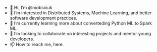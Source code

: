 - 👋 Hi, I’m @mobsniuk
- 👀 I’m interested in Distributed Systems, Machine Learning, and better software development practices.
- 🌱 I’m currently learning more about converteding Python ML to Spark ML.
- 💞️ I’m looking to collaborate on interesting projects and mentor young developers.
- 📫 How to reach me, here.

<!---
mobsniuk/mobsniuk is a ✨ special ✨ repository because its `README.md` (this file) appears on your GitHub profile.
You can click the Preview link to take a look at your changes.
--->
